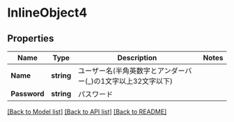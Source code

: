# InlineObject4

## Properties

Name | Type | Description | Notes
------------ | ------------- | ------------- | -------------
**Name** | **string** | ユーザー名(半角英数字とアンダーバー(_)の1文字以上32文字以下) | 
**Password** | **string** | パスワード | 

[[Back to Model list]](../README.md#documentation-for-models) [[Back to API list]](../README.md#documentation-for-api-endpoints) [[Back to README]](../README.md)


